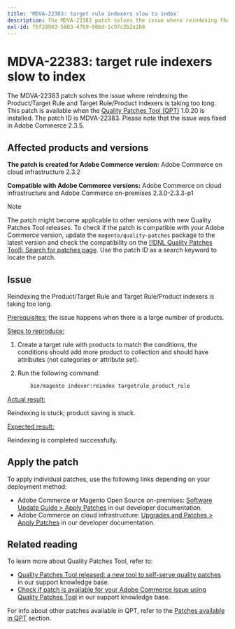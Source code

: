 ```yaml
---
title: 'MDVA-22383: target rule indexers slow to index'
description: The MDVA-22383 patch solves the issue where reindexing the Product/Target Rule and Target Rule/Product indexers is taking too long. This patch is available when the [Quality Patches Tool (QPT)](/help/announcements/adobe-commerce-announcements/magento-quality-patches-released-new-tool-to-self-serve-quality-patches.md) 1.0.20 is installed. The patch ID is MDVA-22383. Please note that the issue was fixed in Adobe Commerce 2.3.5.
exl-id: fbf28983-5883-4769-90bd-1c97c2b2e2b8
---
```

# MDVA-22383: target rule indexers slow to index

The MDVA-22383 patch solves the issue where reindexing the Product/Target Rule and Target Rule/Product indexers is taking too long. This patch is available when the [Quality Patches Tool (QPT)](/help/announcements/adobe-commerce-announcements/magento-quality-patches-released-new-tool-to-self-serve-quality-patches.md) 1.0.20 is installed. The patch ID is MDVA-22383. Please note that the issue was fixed in Adobe Commerce 2.3.5.

## Affected products and versions

 **The patch is created for Adobe Commerce version:** Adobe Commerce on cloud infrastructure 2.3.2

 **Compatible with Adobe Commerce versions:** Adobe Commerce on cloud infrastructure and Adobe Commerce on-premises 2.3.0-2.3.3-p1

>[!NOTE]
>
>The patch might become applicable to other versions with new Quality Patches Tool releases. To check if the patch is compatible with your Adobe Commerce version, update the `magento/quality-patches` package to the latest version and check the compatibility on the [[!DNL Quality Patches Tool]: Search for patches page](https://devdocs.magento.com/quality-patches/tool.html#patch-grid). Use the patch ID as a search keyword to locate the patch.

## Issue

Reindexing the Product/Target Rule and Target Rule/Product indexers is taking too long.

 <u>Prerequisites:</u> the issue happens when there is a large number of products.

 <u>Steps to reproduce:</u>

1. Create a target rule with products to match the conditions, the conditions should add more product to collection and should have attributes (not categories or attribute set).
1. Run the following command:

   ```bash
       bin/magento indexer:reindex targetrule_product_rule
   ```

 <u>Actual result:</u>

Reindexing is stuck; product saving is stuck.

 <u>Expected result:</u>

Reindexing is completed successfully.

## Apply the patch

To apply individual patches, use the following links depending on your deployment method:

* Adobe Commerce or Magento Open Source on-premises: [Software Update Guide > Apply Patches](https://devdocs.magento.com/guides/v2.4/comp-mgr/patching/mqp.html) in our developer documentation.
* Adobe Commerce on cloud infrastructure: [Upgrades and Patches > Apply Patches](https://devdocs.magento.com/cloud/project/project-patch.html) in our developer documentation.

## Related reading

To learn more about Quality Patches Tool, refer to:

* [Quality Patches Tool released: a new tool to self-serve quality patches](/help/announcements/adobe-commerce-announcements/magento-quality-patches-released-new-tool-to-self-serve-quality-patches.md) in our support knowledge base.
* [Check if patch is available for your Adobe Commerce issue using Quality Patches Tool](/help/support-tools/patches-available-in-qpt-tool/check-patch-for-magento-issue-with-magento-quality-patches.md) in our support knowledge base.

For info about other patches available in QPT, refer to the [Patches available in QPT](https://support.magento.com/hc/en-us/sections/360010506631-Patches-available-in-MQP-tool-) section.
